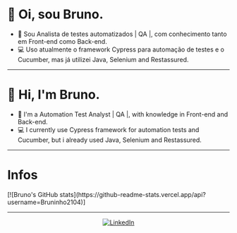 <h1>👋 Oi, sou Bruno.</h1>

- 📝 Sou Analista de testes automatizados | QA |, com conhecimento tanto em Front-end como Back-end.
- 💻 Uso atualmente o framework Cypress para automação de testes e o Cucumber, mas já utilizei Java, Selenium and Restassured.

<hr />

<h1>👋 Hi, I'm Bruno.</h1>

- 📝 I'm a Automation Test Analyst | QA |, with knowledge in Front-end and Back-end.
- 💻 I currently use Cypress framework for automation tests and Cucumber, but i already used Java, Selenium and Restassured.

<hr />

<h1>Infos</h1>
  [![Bruno's GitHub stats](https://github-readme-stats.vercel.app/api?username=Bruninho2104)]
  <!-- <a href="https://github.com/Bruninho2104/github-readme-stats">
    <img align="top" src="https://github-readme-stats.vercel.app/api/top-langs/?username=Bruninho2104&amp;theme=github_dark&amp;" alt="Top Langs">
  </a> -->
<hr />

<div align="center">
  <a href="https://www.linkedin.com/in/bruno-de-araujo-tabatini-2465b520b/">
    <img src="https://img.shields.io/badge/LinkedIn-0077B5?style=for-the-badge&logo=linkedin&logoColor=white" alt="LinkedIn">
  </a>
</div>